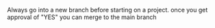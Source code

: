 Always go into a new branch before starting on a project. once you get approval of "YES" you can merge to the main branch